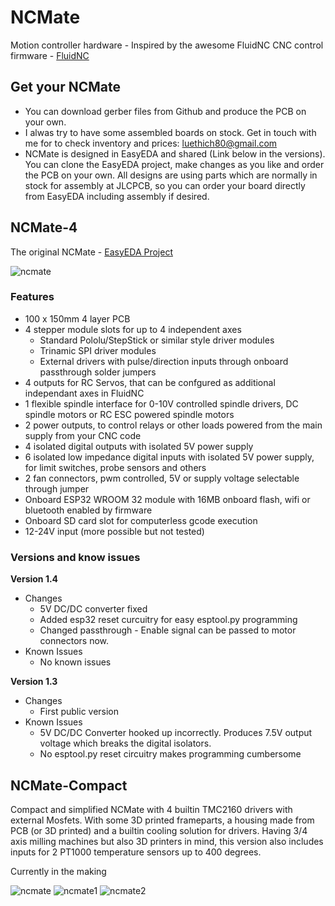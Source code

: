# NCMate
Motion controller hardware - Inspired by the awesome FluidNC CNC control firmware - [FluidNC](https://github.com/bdring/FluidNC)

## Get your NCMate
- You can download gerber files from Github and produce the PCB on your own.
- I alwas try to have some assembled boards on stock. Get in touch with me for to check inventory and prices: luethich80@gmail.com
- NCMate is designed in EasyEDA and shared (Link below in the versions). You can clone the EasyEDA project, make changes as you like and order the PCB on your own. All designs are using parts which are normally in stock for assembly at JLCPCB, so you can order your board directly from EasyEDA including assembly if desired.

## NCMate-4
The original NCMate - [EasyEDA Project](https://easyeda.com/luethich80/FlowNC-MK1)

![ncmate](https://user-images.githubusercontent.com/10495848/146895322-fd021ff9-5cf1-4347-a458-351713cbc676.PNG)


### Features
- 100 x 150mm 4 layer PCB
- 4 stepper module slots for up to 4 independent axes
  - Standard Pololu/StepStick or similar style driver modules
  - Trinamic SPI driver modules 
  - External drivers with pulse/direction inputs through onboard passthrough solder jumpers
- 4 outputs for RC Servos, that can be confgured as additional independant axes in FluidNC
- 1 flexible spindle interface for 0-10V controlled spindle drivers, DC spindle motors or RC ESC powered spindle motors
- 2 power outputs, to control relays or other loads powered from the main supply from your CNC code
- 4 isolated digital outputs with isolated 5V power supply
- 6 isolated low impedance digital inputs with isolated 5V power supply, for limit switches, probe sensors and others
- 2 fan connectors, pwm controlled, 5V or supply voltage selectable through jumper
- Onboard ESP32 WROOM 32 module with 16MB onboard flash, wifi or bluetooth enabled by firmware
- Onboard SD card slot for computerless gcode execution
- 12-24V input (more possible but not tested)

### Versions and know issues
**Version 1.4**
- Changes
  - 5V DC/DC converter fixed
  - Added esp32 reset curcuitry for easy esptool.py programming
  - Changed passthrough - Enable signal can be passed to motor connectors now.
- Known Issues
  - No known issues
    
**Version 1.3**
- Changes
  - First public version
- Known Issues
  - 5V DC/DC Converter hooked up incorrectly. Produces 7.5V output voltage which breaks the digital isolators. 
  - No esptool.py reset circuitry makes programming cumbersome

## NCMate-Compact
Compact and simplified NCMate with 4 builtin TMC2160 drivers with external Mosfets. With some 3D printed frameparts, a housing made from PCB (or 3D printed) and a builtin cooling solution for drivers. Having 3/4 axis milling machines but also 3D printers in mind, this version also includes inputs for 2 PT1000 temperature sensors up to 400 degrees.

Currently in the making

![ncmate](https://user-images.githubusercontent.com/10495848/146912140-d73c5b70-023b-4a24-9184-9bc47ff6aa2a.PNG)
![ncmate1](https://user-images.githubusercontent.com/10495848/146914071-42d23ce2-1617-43a5-b2f2-456debf382c0.PNG)
![ncmate2](https://user-images.githubusercontent.com/10495848/146914244-e0b16172-439c-4a77-bbba-217d4d8f1afe.PNG)



